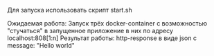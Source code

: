 Для запуска использовать скрипт start.sh

Ожидаемая работа: Запуск трёх docker-container с возможностью "стучаться" в запущенное приложение в них по адресу localhost:808[1:n]
Результат работы: http-response в виде json c message: "Hello world"  